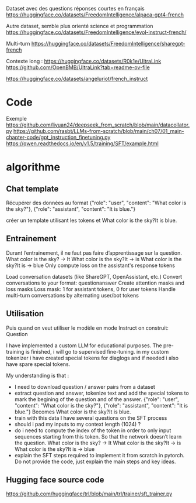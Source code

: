 Dataset avec des questions réponses courtes en français
https://huggingface.co/datasets/FreedomIntelligence/alpaca-gpt4-french

Autre dataset, semble plus orienté science et programmation
https://huggingface.co/datasets/FreedomIntelligence/evol-instruct-french/

Multi-turn
https://huggingface.co/datasets/FreedomIntelligence/sharegpt-french

Contexte long :
https://huggingface.co/datasets/R0k1e/UltraLink
https://github.com/OpenBMB/UltraLink?tab=readme-ov-file


https://huggingface.co/datasets/angeluriot/french_instruct

# Code
Exemple 
https://github.com/liyuan24/deepseek_from_scratch/blob/main/datacollator.py
https://github.com/rasbt/LLMs-from-scratch/blob/main/ch07/01_main-chapter-code/gpt_instruction_finetuning.py
https://qwen.readthedocs.io/en/v1.5/training/SFT/example.html

# algorithme

## Chat template
Récupérer des données au format
{"role": "user", "content": "What color is the sky?"},
{"role": "assistant", "content": "It is blue."}

créer un template utilisant les tokens <user> et <assistant>
<user>What color is the sky?<assistant>It is blue.

## Entrainement
Durant l’entrainement, il ne faut pas faire d’apprentissage sur la question. 
<user>What color is the sky?<assistant> -> It
<user>What color is the sky?<assistant>It -> is
<user>What color is the sky?<assistant>It is -> blue
Only compute loss on the assistant's response tokens

Load conversation datasets (like ShareGPT, OpenAssistant, etc.)
Convert conversations to your format: <user>question<bot>answer
Create attention masks and loss masks
Loss mask: 1 for assistant tokens, 0 for user tokens
Handle multi-turn conversations by alternating user/bot tokens

## Utilisation
Puis quand on veut utiliser le modèle en mode Instruct on construit:
<user>Question<assistant>


I have implemented a custom LLM for educational purposes. The pre-training is finished, i will go to supervised fine-tuning.
in my custom tokenizer i have created special tokens for diaglogs <user> and <bot> if needed i also have spare special tokens.

My understanding is that :

- I need to download question / answer pairs from a dataset
- extract question and answer, tokenize text and add the special tokens to mark the begining of the question and of the answer.
{"role": "user", "content": "What color is the sky?"},
{"role": "assistant", "content": "It is blue."}
Becomes
<user>What color is the sky?<bot>It is blue.
- train with this data
I have several questions on the SFT process
- should i pad my inputs to my context length (1024) ?
- do i need to compute the index of the <bot> token in order to only input sequences starting from this token. So that the network doesn’t learn the question.
<user>What color is the sky?<bot> -> It
<user>What color is the sky?<bot>It -> is
<user>What color is the sky?<bot>It is -> blue
- explain the SFT steps required to implement it from scratch in pytorch. Do not provide the code, just explain the main steps and key ideas.

## Hugging face source code
https://github.com/huggingface/trl/blob/main/trl/trainer/sft_trainer.py
